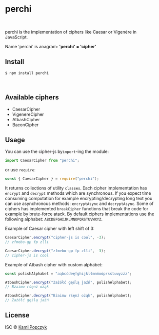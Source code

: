 # perchi

<br/>

perchi is the implementation of ciphers like Caesar or Vigenère in JavaScript.

Name 'perchi' is anagram: **'perchi' = 'cipher'**

## Install

```
$ npm install perchi
```

<br/>

## Available ciphers

- CaesarCipher
- VigenereCipher
- AtbashCipher
- BaconCipher

## Usage

You can use the cipher-js by`import`-ing the module:

```js
import CaesarCipher from "perchi";
```

or use `require`:

```js
const { CaesarCipher } = require("perchi");
```

It returns collections of utility `classes`. Each cipher implementation has `encrypt` and `decrypt` methods which are synchronous. If you expect time consuming computation for example encrypting/decrypting long text you can use asynchronous methods: `encryptAsync` and `decryptAsync`. Some of ciphers has implemented `breakCipher` functions that break the code for example by brute-force atack. By default ciphers implementations use the following alphabet: `ABCDEFGHIJKLMNOPQRSTUVWXYZ`.

Example of Caesar cipher with left shift of 3:

```js
CaesarCipher.encrypt("cipher-js is cool", -3);
// zfmebo-gp fp zlli

CaesarCipher.decrypt("zfmebo-gp fp zlli", -3);
// cipher-js is cool
```

Example of Atbash cipher with custom alphabet:

```js
const polishAlphabet = "aąbcćdeęfghijklłmnńoóprsśtuwyzźż";

AtbashCipher.encrypt("Zażółć gęślą jaźń", polishAlphabet);
// Bżaimw rśęnź ożąk

AtbashCipher.decrypt("Bżaimw rśęnź ożąk", polishAlphabet);
// Zażółć gęślą jaźń
```

## License

ISC © [KamilPopczyk](https://github.com/llimak)
